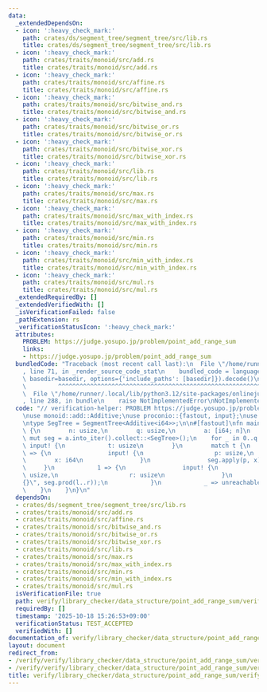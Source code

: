 ```yaml
---
data:
  _extendedDependsOn:
  - icon: ':heavy_check_mark:'
    path: crates/ds/segment_tree/segment_tree/src/lib.rs
    title: crates/ds/segment_tree/segment_tree/src/lib.rs
  - icon: ':heavy_check_mark:'
    path: crates/traits/monoid/src/add.rs
    title: crates/traits/monoid/src/add.rs
  - icon: ':heavy_check_mark:'
    path: crates/traits/monoid/src/affine.rs
    title: crates/traits/monoid/src/affine.rs
  - icon: ':heavy_check_mark:'
    path: crates/traits/monoid/src/bitwise_and.rs
    title: crates/traits/monoid/src/bitwise_and.rs
  - icon: ':heavy_check_mark:'
    path: crates/traits/monoid/src/bitwise_or.rs
    title: crates/traits/monoid/src/bitwise_or.rs
  - icon: ':heavy_check_mark:'
    path: crates/traits/monoid/src/bitwise_xor.rs
    title: crates/traits/monoid/src/bitwise_xor.rs
  - icon: ':heavy_check_mark:'
    path: crates/traits/monoid/src/lib.rs
    title: crates/traits/monoid/src/lib.rs
  - icon: ':heavy_check_mark:'
    path: crates/traits/monoid/src/max.rs
    title: crates/traits/monoid/src/max.rs
  - icon: ':heavy_check_mark:'
    path: crates/traits/monoid/src/max_with_index.rs
    title: crates/traits/monoid/src/max_with_index.rs
  - icon: ':heavy_check_mark:'
    path: crates/traits/monoid/src/min.rs
    title: crates/traits/monoid/src/min.rs
  - icon: ':heavy_check_mark:'
    path: crates/traits/monoid/src/min_with_index.rs
    title: crates/traits/monoid/src/min_with_index.rs
  - icon: ':heavy_check_mark:'
    path: crates/traits/monoid/src/mul.rs
    title: crates/traits/monoid/src/mul.rs
  _extendedRequiredBy: []
  _extendedVerifiedWith: []
  _isVerificationFailed: false
  _pathExtension: rs
  _verificationStatusIcon: ':heavy_check_mark:'
  attributes:
    PROBLEM: https://judge.yosupo.jp/problem/point_add_range_sum
    links:
    - https://judge.yosupo.jp/problem/point_add_range_sum
  bundledCode: "Traceback (most recent call last):\n  File \"/home/runner/.local/lib/python3.12/site-packages/onlinejudge_verify/documentation/build.py\"\
    , line 71, in _render_source_code_stat\n    bundled_code = language.bundle(stat.path,\
    \ basedir=basedir, options={'include_paths': [basedir]}).decode()\n          \
    \         ^^^^^^^^^^^^^^^^^^^^^^^^^^^^^^^^^^^^^^^^^^^^^^^^^^^^^^^^^^^^^^^^^^^^^^^^^^^^^^^^^\n\
    \  File \"/home/runner/.local/lib/python3.12/site-packages/onlinejudge_verify/languages/rust.py\"\
    , line 288, in bundle\n    raise NotImplementedError\nNotImplementedError\n"
  code: "// verification-helper: PROBLEM https://judge.yosupo.jp/problem/point_add_range_sum\n\
    \nuse monoid::add::Additive;\nuse proconio::{fastout, input};\nuse segment_tree::SegmentTree;\n\
    \ntype SegTree = SegmentTree<Additive<i64>>;\n\n#[fastout]\nfn main() {\n    input!\
    \ {\n        n: usize,\n        q: usize,\n        a: [i64; n]\n    }\n    let\
    \ mut seg = a.into_iter().collect::<SegTree>();\n    for _ in 0..q {\n       \
    \ input! {\n            t: usize\n        }\n        match t {\n            0\
    \ => {\n                input! {\n                    p: usize,\n            \
    \        x: i64\n                }\n                seg.apply(p, x);\n       \
    \     }\n            1 => {\n                input! {\n                    l:\
    \ usize,\n                    r: usize\n                }\n                println!(\"\
    {}\", seg.prod(l..r));\n            }\n            _ => unreachable!(),\n    \
    \    }\n    }\n}\n"
  dependsOn:
  - crates/ds/segment_tree/segment_tree/src/lib.rs
  - crates/traits/monoid/src/add.rs
  - crates/traits/monoid/src/affine.rs
  - crates/traits/monoid/src/bitwise_and.rs
  - crates/traits/monoid/src/bitwise_or.rs
  - crates/traits/monoid/src/bitwise_xor.rs
  - crates/traits/monoid/src/lib.rs
  - crates/traits/monoid/src/max.rs
  - crates/traits/monoid/src/max_with_index.rs
  - crates/traits/monoid/src/min.rs
  - crates/traits/monoid/src/min_with_index.rs
  - crates/traits/monoid/src/mul.rs
  isVerificationFile: true
  path: verify/library_checker/data_structure/point_add_range_sum/verify_segment_tree/src/main.rs
  requiredBy: []
  timestamp: '2025-10-18 15:26:53+09:00'
  verificationStatus: TEST_ACCEPTED
  verifiedWith: []
documentation_of: verify/library_checker/data_structure/point_add_range_sum/verify_segment_tree/src/main.rs
layout: document
redirect_from:
- /verify/verify/library_checker/data_structure/point_add_range_sum/verify_segment_tree/src/main.rs
- /verify/verify/library_checker/data_structure/point_add_range_sum/verify_segment_tree/src/main.rs.html
title: verify/library_checker/data_structure/point_add_range_sum/verify_segment_tree/src/main.rs
---
```


